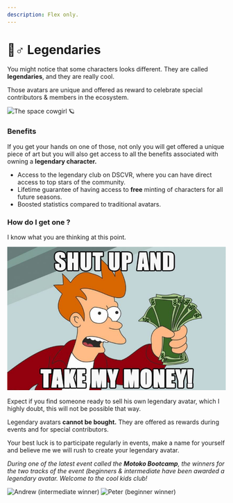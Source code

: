 ```yaml
---
description: Flex only.
---
```


# 🦸♂ Legendaries

You might notice that some characters looks different. They are called **legendaries**, and they are really cool.

Those avatars are unique and offered as reward to celebrate special contributors & members in the ecosystem.&#x20;

![The space cowgirl 🪐](<../.gitbook/assets/Capture d’écran 2022-06-08 à 17.29.50.png>)

### Benefits&#x20;

If you get your hands on one of those, not only you will get offered a unique piece of art but you will also get access to all the benefits associated with owning a **legendary character.**&#x20;

* Access to the legendary club on DSCVR, where you can have direct access to top stars of the community.
* Lifetime guarantee of having access to **free** minting of characters for all future seasons.&#x20;
* Boosted statistics compared to traditional avatars.

### How do I get one ?

I know what you are thinking at this point.&#x20;

![You wan't one, right ?](../.gitbook/assets/image.png)

Expect if you find someone ready to sell his own legendary avatar, which I highly doubt, this will not be possible that way.&#x20;

Legendary avatars **cannot be bought.** They are offered as rewards during events and for special contributors.

Your best luck is to participate regularly in events, make a name for yourself and believe me we will rush to create your legendary avatar.&#x20;

_During one of the latest event called the **Motoko Bootcamp**, the winners for the two tracks of the event (beginners & intermediate have been awarded a legendary avatar. Welcome to the cool kids club!_

![Andrew (intermediate winner)](<../.gitbook/assets/Capture d’écran 2022-06-08 à 17.55.34.png>) ![Peter (beginner winner)](<../.gitbook/assets/Capture d’écran 2022-06-08 à 17.55.44.png>)
